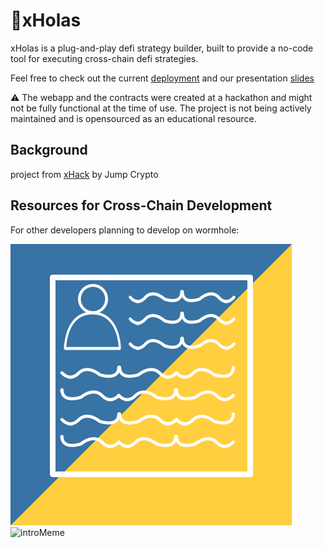 # 🤞xHolas 

xHolas is a plug-and-play defi strategy builder, built to provide a no-code tool for executing cross-chain defi strategies. 

Feel free to check out the current [deployment](xholas.vercel.app) and our presentation [slides](https://docs.google.com/presentation/d/1V0T_K-vqmEk2MqcLvSJt26at3LBLFKhMuJ7ZT80KZeU/edit?usp=sharing)

⚠️ The webapp and the contracts were created at a hackathon and might not be fully functional at the time of use. The project is not being actively maintained and is opensourced as an educational resource. 

## Background 

project from [xHack](https://jumpcrypto.com/xhack/) by Jump Crypto 

## Resources for Cross-Chain Development 

For other developers planning to develop on wormhole: 

![introMeme](https://raw.githubusercontent.com/Descent098/ezcv/master/.github/logo.png)
![introMeme](https://github.com/xHolas-Pit/.github/profile/batmanMeme.jpg?raw=true)

